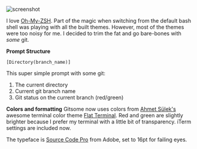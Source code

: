 ![screenshot](https://raw.github.com/mtully/gitsome/master/gitsome.gif)

I love [Oh-My-ZSH](https://github.com/robbyrussell/oh-my-zsh). Part of the magic when switching from the default bash shell was playing with all the built themes. However, most of the themes were too noisy for me. I decided to trim the fat and go bare-bones with *some* git.


**Prompt Structure**

    [Directory(branch_name)]

This super simple prompt with some git:

  1. The current directory
  2. Current git branch name
  3. Git status on the current branch (red/green)


**Colors and formatting**
Gitsome now uses colors from [Ahmet Sülek's](https://github.com/ahmetsulek) awesome terminal color theme [Flat Terminal](https://github.com/ahmetsulek/flat-terminal). Red and green are slightly brighter because I prefer my terminal with a little bit of transparency. iTerm settings are included now.

The typeface is [Source Code Pro](https://github.com/adobe/source-code-pro) from Adobe, set to 16pt for failing eyes.
